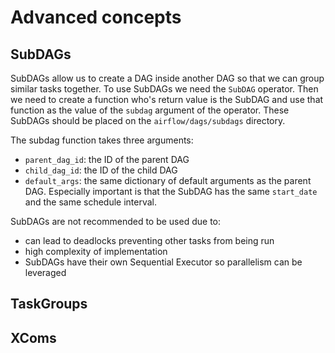 # Advanced concepts

## SubDAGs

SubDAGs allow us to create a DAG inside another DAG so that we can group similar tasks together. To use SubDAGs we need the `SubDAG` operator. Then we need to create a function who's return value is the SubDAG and use that function as the value of the `subdag` argument of the operator. These SubDAGs should be placed on the `airflow/dags/subdags` directory.

The subdag function takes three arguments:

- `parent_dag_id`: the ID of the parent DAG
- `child_dag_id`: the ID of the child DAG
- `default_args`: the same dictionary of default arguments as the parent DAG. Especially important is that the SubDAG has the same `start_date` and the same schedule interval.

SubDAGs are not recommended to be used due to:

- can lead to deadlocks preventing other tasks from being run
- high complexity of implementation
- SubDAGs have their own Sequential Executor so parallelism can be leveraged

## TaskGroups


## XComs
